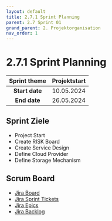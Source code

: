 ```yaml
---
layout: default
title: 2.7.1 Sprint Planning 
parent: 2.7 Sprint 01
grand_parent: 2. Projektorganisation
nav_order: 1
---
```


# 2.7.1 Sprint Planning

| **Sprint theme** | Projektstart |
| :--------------: | ------------ |
|  **Start date**  | 10.05.2024   |
|   **End date**   | 26.05.2024   |

## Sprint Ziele

- Project Start
- Create RISK Board
- Create Service Design
- Define Cloud Provider
- Define Storage Mechanism

## Scrum Board

- [Jira Board](https://itcne23.atlassian.net/jira/software/projects/URL/boards/3)
- [Jira Sprint Tickets](https://itcne23.atlassian.net/issues/?jql=project+%3D+%22URL%22+AND+sprint+%3D+6+ORDER+BY+created+DESC&atlOrigin=eyJpIjoiYWE5M2EwY2Y1ZjA0NGE2NTllMzU5MDNhNGY2Yjk4NDUiLCJwIjoiaiJ9)
- [Jira Epics](https://itcne23.atlassian.net/issues/?jql=project+%3D+%22URL%22+AND+type+%3D+Epic+ORDER+BY+created+DESC&atlOrigin=eyJpIjoiNDA0Yjg3ODEzYjAwNDY3ZmEyMzUxZmNjNmQzNGM1YWQiLCJwIjoiaiJ9)
- [Jira Backlog](https://itcne23.atlassian.net/jira/software/projects/URL/boards/3/backlog)
